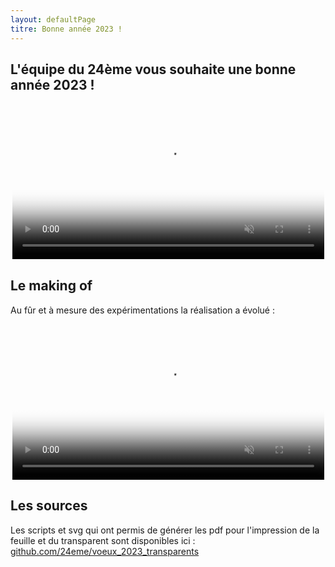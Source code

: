 ```yaml
---
layout: defaultPage
titre: Bonne année 2023 !
---
```


## L'équipe du 24ème vous souhaite une bonne année 2023 !

<center>
<video style="width: 99%;" playsinline muted controls poster="g" poster="https://jeancloude.24eme.fr/index.php/s/zMbFDW5X7YiibGE/download/voeux2023.jpg">
	<source src="https://jeancloude.24eme.fr/index.php/s/y6oqZTGrLYmktSL/download/voeux2023.mp4" />
</video>
</center>

## Le making of

Au fûr et à mesure des expérimentations la réalisation a évolué :

<center>
<video style="width: 99%;" playsinline muted controls poster="https://raw.githubusercontent.com/24eme/voeux_2023_transparents/master/makingof/images/IMG_20230118_170502.jpg">
	<source src="https://jeancloude.24eme.fr/index.php/s/7Ne5kYdPBFHBqXi/download/makingof.mp4" />
</video>
</center>
	
## Les sources

Les scripts et svg qui ont permis de générer les pdf pour l'impression de la feuille et du transparent sont disponibles ici : [github.com/24eme/voeux_2023_transparents](https://github.com/24eme/voeux_2023_transparents)
